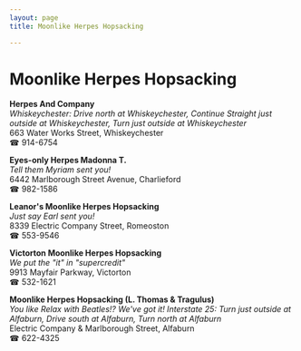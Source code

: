 ```yaml
---
layout: page 
title: Moonlike Herpes Hopsacking

---
```



# Moonlike Herpes Hopsacking


 **Herpes And Company**  
_Whiskeychester: Drive north at Whiskeychester, Continue Straight just outside at Whiskeychester, Turn just outside at Whiskeychester_  
663 Water Works Street, Whiskeychester  
☎ 914-6754

**Eyes-only Herpes Madonna T.**  
_Tell them Myriam sent you!_  
6442 Marlborough Street Avenue, Charlieford  
☎ 982-1586

**Leanor's Moonlike Herpes Hopsacking**  
_Just say Earl sent you!_  
8339 Electric Company Street, Romeoston  
☎ 553-9546

**Victorton Moonlike Herpes Hopsacking**  
_We put the "it" in "supercredit"_  
9913 Mayfair Parkway, Victorton  
☎ 532-1621

**Moonlike Herpes Hopsacking (L. Thomas & Tragulus)**  
_You like Relax with Beatles!? We've got it! 
Interstate 25: Turn just outside at Alfaburn, Drive south at Alfaburn, Turn north at Alfaburn_  
Electric Company & Marlborough Street, Alfaburn  
☎ 622-4325

